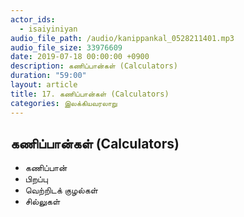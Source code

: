 ```yaml
---
actor_ids:
  - isaiyiniyan
audio_file_path: /audio/kanippankal_0528211401.mp3
audio_file_size: 33976609
date: 2019-07-18 00:00:00 +0900
description: கணிப்பான்கள் (Calculators)
duration: "59:00"
layout: article
title: 17. கணிப்பான்கள் (Calculators)
categories: இலக்கியவரலாறு
---
```


## கணிப்பான்கள் (Calculators)

- கணிப்பான்
- பிறப்பு
- வெற்றிடக் குழல்கள்
- சில்லுகள்

